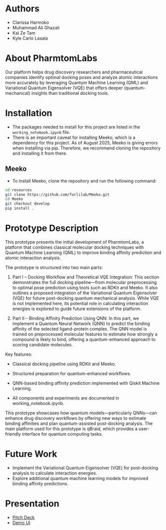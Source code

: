# Authors

- Clarissa Harmoko
- Muhammad Ali Ghazali
- Kai Ze Tam
- Kyle Carlo Lasala

# About PharmtomLabs

Our platform helps drug discovery researchers and pharmaceutical companies identify optimal docking poses and analyze atomic interactions more accurately by leveraging Quantum Machine Learning (QML) and Variational Quantum Eigensolver (VQE) that offers deeper (quantum-mechanical) insights than traditional docking tools.

# Installation

- The packages needed to install for this project are listed in the `working_notebook.ipynb` file.
- There is an important caveat for installing Meeko, which is a dependency for this project. As of August 2025, Meeko is giving errors when installing via pip. Therefore, we recommend cloning the repository and installing it from there.

## Meeko

- To install Meeko, clone the repository and run the following command:

```bash
cd resources
git clone https://github.com/forlilab/Meeko.git
cd Meeko
git checkout develop
pip install .
```

# Prototype Description

This prototype presents the initial development of PharmtomLabs, a platform that combines classical molecular docking techniques with Quantum Machine Learning (QML) to improve binding affinity prediction and atomic interaction analysis.

The prototype is structured into two main parts:

1. Part I – Docking Workflow and Theoretical VQE Integration:
   This section demonstrates the full docking pipeline—from molecular preprocessing to optimal pose prediction using tools such as RDKit and Meeko. It also outlines a proposed integration of the Variational Quantum Eigensolver (VQE) for future post-docking quantum mechanical analysis. While VQE is not implemented here, its potential role in calculating interaction energies is explored to guide future extensions of the platform.

2. Part II – Binding Affinity Prediction Using QNN:
   In this part, we implement a Quantum Neural Network (QNN) to predict the binding affinity of the selected ligand-protein complex. The QNN model is trained on preprocessed molecular features to estimate how strongly a compound is likely to bind, offering a quantum-enhanced approach to scoring candidate molecules.

Key features:

- Classical docking pipeline using RDKit and Meeko.

- Structured preparation for quantum-enhanced workflows.

- QNN-based binding affinity prediction implemented with Qiskit Machine Learning.

- All components and experiments are documented in working_notebook.ipynb.

This prototype showcases how quantum models—particularly QNNs—can enhance drug discovery workflows by offering new ways to estimate binding affinities and plan quantum-assisted post-docking analysis. The main platform used for this prototype is qBraid, which provides a user-friendly interface for quantum computing tasks.

# Future Work

- Implement the Variational Quantum Eigensolver (VQE) for post-docking analysis to calculate interaction energies.
- Explore additional quantum machine learning models for improved binding affinity predictions.

# Presentation

- [Pitch Deck](https://www.canva.com/design/DAGu-9Qc-3U/vkbabdZUwydAtGLEGx2tbg/view?utm_content=DAGu-9Qc-3U&utm_campaign=designshare&utm_medium=link2&utm_source=uniquelinks&utlId=h9ab31364c1)
- [Demo UI](https://in-silico-denv-drug-discovery.vercel.app/)
